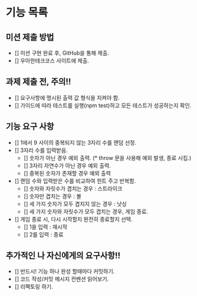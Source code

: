 # 기능 목록

## 미션 제출 방법
- [] 미션 구현 완료 후, GitHub을 통해 제출.
- [] 우아한테크코스 사이트에 제출.

## 과제 제출 전, 주의!!
- [] 요구사항에 명시된 출력 값 형식을 지켜야 함.
- [] 가이드에 따라 테스트를 실행(npm test)하고 모든 테스트가 성공하는지 확인.

## 기능 요구 사항
- [] 1에서 9 사이의 중복되지 않는 3자리 수를 랜덤 선정.
- [] 3자리 수를 입력받음.
    - [] 숫자가 아닌 경우 예외 출력. (* throw 문을 사용해 예외 발생, 종료 시킴.)
    - [] 3자리 자연수가 아닌 경우 예외 출력.
    - [] 중복된 숫자가 존재할 경우 예외 출력
- [] 랜덤 수와 입력받은 수를 비교하여 힌트 주고 반복함.
    - [] 숫자와 자릿수가 겹치는 경우 : 스트라이크
    - [] 숫자만 겹치는 경우 : 볼
    - [] 세 가지 숫자가 모두 겹치지 않는 경우 : 낫싱
    - [] 세 가지 숫자와 자릿수가 모두 겹치는 경우, 게임 종료.
- [] 게임 종료 시, 다시 시작할지 완전히 종료할지 선택.
    - [] 1을 입력 : 재시작
    - [] 2를 입력 : 종료

## 추가적인 나 자신에게의 요구사항!!
- [] 반드시! 기능 하나 완성 할때마다 커밋하기.
- [] 코드 작성/커밋 메시지 컨벤션 읽어보기.
- [] 리팩토링 하기.
